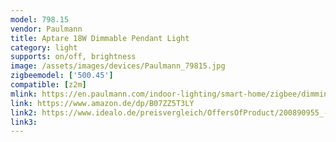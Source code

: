 ```yaml
---
model: 798.15
vendor: Paulmann
title: Aptare 18W Dimmable Pendant Light
category: light
supports: on/off, brightness
image: /assets/images/devices/Paulmann_79815.jpg
zigbeemodel: ['500.45']
compatible: [z2m]
mlink: https://en.paulmann.com/indoor-lighting/smart-home/zigbee/dimming/smarthome-zigbee-led-pendant-aptare-18w-dimmable-brushed-aluminium-metal/79815
link: https://www.amazon.de/dp/B07ZZ5T3LY
link2: https://www.idealo.de/preisvergleich/OffersOfProduct/200890955_-aptare-18w-zigbee-alu-gebuerstet-79815-paulmann.html
link3: 
---
```


